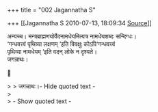 +++
title = "002 Jagannatha S"

+++
[[Jagannatha S	2010-07-13, 18:09:34 [Source](https://groups.google.com/g/bvparishat/c/j8RJd4_cC2c)]]



अन्यच्च। मन्त्रब्राह्मणयोर्वेदनामधेयमित्यत्र नामधेयशब्दः सन्दिग्धः।  
‘गन्धवत्त्वं पृथिव्या लक्षणम् ’इति विवक्षुः कोऽपि‘गन्धवत्त्वं  
पृथिव्या नामधेयम् ’इति वदन् लोके न दृश्यते।  
जगन्नाथः।



\> \> जगन्नाथः।- Hide quoted text -  
\>  
\> - Show quoted text -

